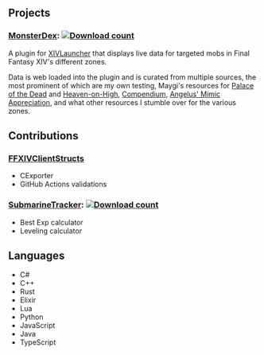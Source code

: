 ## Projects
### [MonsterDex](https://github.com/wolfcomp/MonsterDex): [![Download count](https://img.shields.io/endpoint?url=https://qzysathwfhebdai6xgauhz4q7m0mzmrf.lambda-url.us-east-1.on.aws/DeepDungeonDex)](https://github.com/wolfcomp/MonsterDex)
A plugin for [XIVLauncher](https://github.com/goatcorp/FFXIVQuickLauncher) that displays live data for targeted mobs in Final Fantasy XIV's different zones.

Data is web loaded into the plugin and is curated from multiple sources, the most prominent of which are my own testing, Maygi's resources for [Palace of the Dead](https://docs.google.com/document/d/1oV_SIs5L9kD_NHO2ZsU4Tw8R6iQ4v1RC5fZPQqK6cD8/view) and [Heaven-on-High](https://docs.google.com/document/d/1YVBSTOgJO-xOAB6YyKZEZRikjXFPle6Ihf_E7VdmQnI/view), [Compendium](https://www.ddcompendium.com/), [Angelus' Mimic Appreciation](https://discord.gg/ffxivsolo), and what other resources I stumble over for the various zones.

## Contributions
### [FFXIVClientStructs](https://github.com/aers/FFXIVClientStructs)
- CExporter
- GitHub Actions validations

### [SubmarineTracker](https://github.com/Infiziert90/SubmarineTracker): [![Download count](https://img.shields.io/endpoint?url=https://qzysathwfhebdai6xgauhz4q7m0mzmrf.lambda-url.us-east-1.on.aws/SubmarineTracker)](https://github.com/Infiziert90/SubmarineTracker)
- Best Exp calculator
- Leveling calculator

## Languages
- C#
- C++
- Rust
- Elixir
- Lua
- Python
- JavaScript
- Java
- TypeScript

<!--
**wolfcomp/wolfcomp** is a ✨ _special_ ✨ repository because its `README.md` (this file) appears on your GitHub profile.

Here are some ideas to get you started:

- 🔭 I’m currently working on ...
- 🌱 I’m currently learning ...
- 👯 I’m looking to collaborate on ...
- 🤔 I’m looking for help with ...
- 💬 Ask me about ...
- 📫 How to reach me: ...
- 😄 Pronouns: ...
- ⚡ Fun fact: ...
-->
